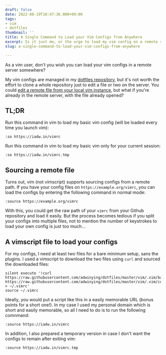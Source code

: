 ```yaml
---
draft: false
date: 2022-08-19T10:47:36.000+09:00
tags:
- vim
- dotfiles
thumbnail: ''
title: A Single Command to Load your Vim Configs from Anywhere
excerpt: Is it just me, or the urge to load my vim config on a remote server is real?
slug: a-single-command-to-load-your-vim-configs-from-anywhere

---
```


As a vim user, don't you wish you can load your vim configs in a remote server somewhere?

My vim configs are managed in my [dotfiles repository](https://github.com/adwinying/dotfiles), but it's not worth the effort to clone a whole repository just to edit a file or two on the server. You could [edit a remote file from your local vim instance](https://unix.stackexchange.com/questions/202918/how-do-i-remotely-edit-files-via-ssh), but what if you're already in the remote server, with the file already opened?

## TL;DR

Run this command in vim to load my basic vim config (will be loaded every time you launch vim):

```
:so https://iadw.in/vimrc
```

Run this command in vim to load my basic vim only for your current session:

```
:so https://iadw.in/vimrc.tmp
```

## Sourcing a remote file

Turns out, vim (not vimscript) supports sourcing configs from a remote path. If you have your config files on `https://example.org/vimrc`, you can load the configs by entering the following command in normal mode:

```
:source https://example.org/vimrc
```

With this, you could get the raw path of your `vimrc` from your Github repository and load it easily. But the process becomes tedious if you split your configs into multiple files, not to mention the number of keystrokes to load your own config is just too much...

## A vimscript file to load your configs

For my configs, I need at least two files for a bare minimum setup, sans the plugins. I used a vimscript to download the two files using `curl` and sourced the downloaded files:

```vimscript
silent execute '!curl https://raw.githubusercontent.com/adwinying/dotfiles/master/vim/.vim/basic.vim https://raw.githubusercontent.com/adwinying/dotfiles/master/vim/.vim/colors/nord.vim > ~/.vimrc'
source ~/.vimrc
```

Ideally, you would put a script like this in a easily memorable URL (bonus points for a short one!). In my case I used my personal domain which is short and easily memorable, so all I need to do is to run the following comnmand:

```
:source https://iadw.in/vimrc
```

In addition, I also prepared a temporary version in case I don't want the configs to remain after exiting vim:

```
:source https://iadw.in/vimrc.tmp
```

